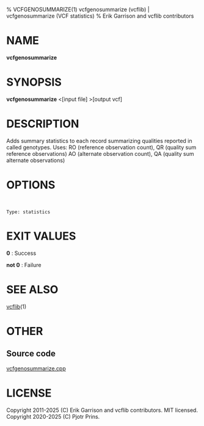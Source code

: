 % VCFGENOSUMMARIZE(1) vcfgenosummarize (vcflib) | vcfgenosummarize (VCF statistics)
% Erik Garrison and vcflib contributors

# NAME

**vcfgenosummarize**

# SYNOPSIS

**vcfgenosummarize** <[input file] >[output vcf]

# DESCRIPTION

Adds summary statistics to each record summarizing qualities reported in called genotypes. Uses: RO (reference observation count), QR (quality sum reference observations) AO (alternate observation count), QA (quality sum alternate observations)



# OPTIONS

```


Type: statistics

```





# EXIT VALUES

**0**
: Success

**not 0**
: Failure

# SEE ALSO



[vcflib](./vcflib.md)(1)



# OTHER

## Source code

[vcfgenosummarize.cpp](https://github.com/vcflib/vcflib/blob/master/src/vcfgenosummarize.cpp)

# LICENSE

Copyright 2011-2025 (C) Erik Garrison and vcflib contributors. MIT licensed.
Copyright 2020-2025 (C) Pjotr Prins.

<!--
  Created with ./scripts/bin2md.rb scripts/bin2md-template.erb
-->
